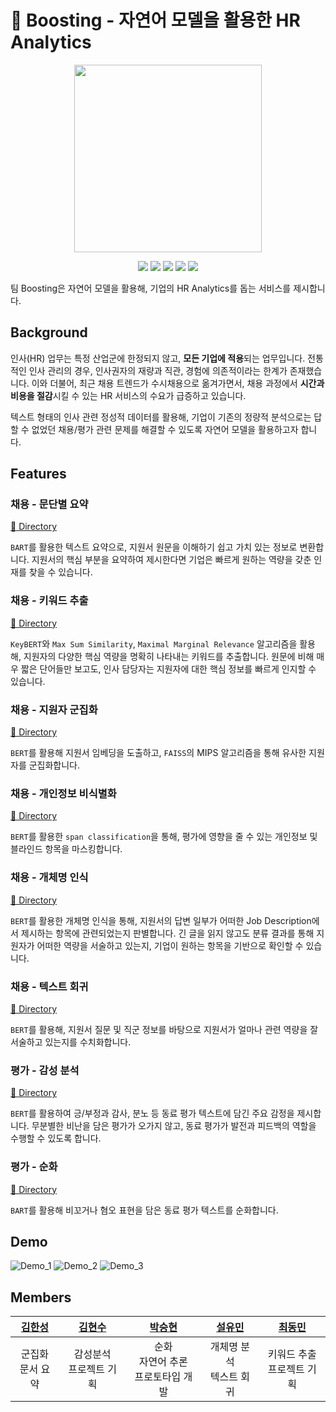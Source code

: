 # 🚀 Boosting - 자연어 모델을 활용한 HR Analytics
<p align="center">
  <img width=300 src=https://user-images.githubusercontent.com/105059564/219948000-5174245a-ac16-4bc4-b3e8-32028dcee6a5.svg>
</p>

<p align="center">
  <img src="https://img.shields.io/badge/Python-3776AB?style=for-the-badge&logo=Python&logoColor=white">
  <img src="https://img.shields.io/badge/PyTorch-EE4C2C?style=for-the-badge&logo=Pytorch&logoColor=white">
  <img src="https://img.shields.io/badge/FAISS-4080B4?style=for-the-badge&logoColor=black">
  <img src="https://img.shields.io/badge/Transformers-F0DB4E?style=for-the-badge&logoColor=black">
  <img src="https://img.shields.io/badge/React-61DAFB?style=for-the-badge&logo=React&logoColor=black">
</p>

팀 Boosting은 자연어 모델을 활용해, 기업의 HR Analytics를 돕는 서비스를 제시합니다.

## Background

인사(HR) 업무는 특정 산업군에 한정되지 않고, **모든 기업에 적용**되는 업무입니다. 전통적인 인사 관리의 경우, 인사권자의 재량과 직관, 경험에 의존적이라는 한계가 존재했습니다. 이와 더불어, 최근 채용 트렌드가 수시채용으로 옮겨가면서, 채용 과정에서 **시간과 비용을 절감**시킬 수 있는 HR 서비스의 수요가 급증하고 있습니다.

텍스트 형태의 인사 관련 정성적 데이터를 활용해, 기업이 기존의 정량적 분석으로는 답할 수 없었던 채용/평가 관련 문제를 해결할 수 있도록 자연어 모델을 활용하고자 합니다.

## Features
### 채용 - 문단별 요약
[🔗 Directory](https://github.com/gustn9609/kpmg_boosting/tree/main/summarization)

[comment]: <> (한정된 시간과 인력으로, 다수의 지원서를 면밀히 검토하는 것은 매우 어렵고 비효율적입니다.)

```BART```를 활용한 텍스트 요약으로, 지원서 원문을 이해하기 쉽고 가치 있는 정보로 변환합니다. 지원서의 핵심 부분을 요약하여 제시한다면 기업은 빠르게 원하는 역량을 갖춘 인재를 찾을 수 있습니다.

### 채용 - 키워드 추출
[🔗 Directory](https://github.com/gustn9609/kpmg_boosting/tree/main/KeyBERT)

[comment]: <> (지원서의 키워드를 추출하여, 간단한 정보만으로 지원자의 성향과 경험을 파악할 수 있습니다. 자연어 모델을 통해, 기존의 단순 단어 일치 여부를 지표로 하는 알고리즘을 넘어, 보다 의미있는 결과물을 도출하고자 합니다.)

```KeyBERT```와 ```Max Sum Similarity```, ```Maximal Marginal Relevance``` 알고리즘을 활용해, 지원자의 다양한 핵심 역량을 명확히 나타내는 키워드를 추출합니다. 원문에 비해 매우 짧은 단어들만 보고도, 인사 담당자는 지원자에 대한 핵심 정보를 빠르게 인지할 수 있습니다.


### 채용 - 지원자 군집화
[🔗 Directory](https://github.com/gustn9609/kpmg_boosting/tree/main/clustering)

[comment]: <> (다수의 지원자의 특성을 모두 기억하는 것은 불가능합니다. 이미 보았던 정보를 다시 확인하는 과정은 채용 과정 중 비효율을 초래합니다.)

```BERT```를 활용해 지원서 임베딩을 도출하고, ```FAISS```의 MIPS 알고리즘을 통해 유사한 지원자를 군집화합니다.

### 채용 - 개인정보 비식별화
[🔗 Directory](https://github.com/gustn9609/kpmg_boosting/tree/main/Filtering)

[comment]: <> (직무와 무관한 개인정보 및 블라인드 항목을 검토하기 위해서는 많은 시간을 소모해야 하며, 채용 담당자가 해당 항목을 보는 경우, 지원자에 대한 공정하지 못한 평가가 이루어질 수 있습니다.)

```BERT```를 활용한 ```span classification```을 통해, 평가에 영향을 줄 수 있는 개인정보 및 블라인드 항목을 마스킹합니다.

### 채용 - 개체명 인식
[🔗 Directory](https://github.com/gustn9609/kpmg_boosting/tree/main/ner)

[comment]: <> (지원서는 지원자의 세부 역량을 살펴보기 위한 수단이지만, 모든 지원서를 상세히 읽는 것은 불가능합니다. 긴 지원서에서 기업이 원하는 역량을 찾기 위해서는 많은 시간이 소모됩니다.)

```BERT```를 활용한 개체명 인식을 통해, 지원서의 답변 일부가 어떠한 Job Description에서 제시하는 항목에 관련되었는지 판별합니다. 긴 글을 읽지 않고도 분류 결과를 통해 지원자가 어떠한 역량을 서술하고 있는지, 기업이 원하는 항목을 기반으로 확인할 수 있습니다.

### 채용 - 텍스트 회귀
[🔗 Directory](https://github.com/gustn9609/kpmg_boosting/tree/main/regression)

[comment]: <> (지원서는 지원자의 세부 역량을 살펴보기 위한 수단이지만, 모든 지원서를 상세히 읽는 것은 불가능합니다. 긴 지원서에서 기업이 원하는 역량을 찾기 위해서는 많은 시간이 소모됩니다.)

```BERT```를 활용해, 지원서 질문 및 직군 정보를 바탕으로 지원서가 얼마나 관련 역량을 잘 서술하고 있는지를 수치화합니다. 

### 평가 - 감성 분석
[🔗 Directory](https://github.com/gustn9609/kpmg_boosting/tree/main/sentiment)

```BERT```를 활용하여 긍/부정과 감사, 분노 등 동료 평가 텍스트에 담긴 주요 감정을 제시합니다. 무분별한 비난을 담은 평가가 오가지 않고, 동료 평가가 발전과 피드백의 역할을 수행할 수 있도록 합니다.

### 평가 - 순화
[🔗 Directory](https://github.com/gustn9609/kpmg_boosting/tree/main/generation)

```BART```를 활용해 비꼬거나 혐오 표현을 담은 동료 평가 텍스트를 순화합니다.

## Demo

![Demo_1](https://user-images.githubusercontent.com/105059564/219953663-93e6c55d-285e-4a3d-982c-05ab8d0fa213.png)
![Demo_2](https://user-images.githubusercontent.com/105059564/219953669-7cf66b0d-5618-4627-bbab-b1c05fa89541.png)
![Demo_3](https://user-images.githubusercontent.com/105059564/219953674-d5be1675-415e-431a-8cf6-f6ab1eea4c57.png)



## Members
| [김한성](https://github.com/dataKim1201) | [김현수](https://github.com/gustn9609) | [박승현](https://github.com/koohack) | [설유민](https://github.com/ymnseol) | [최동민](https://github.com/unknownburphy) |
|:-:|:-:|:-:|:-:|:-:|
| 군집화<br>문서 요약 | 감성분석<br>프로젝트 기획 | 순화<br>자연어 추론<br>프로토타입 개발 | 개체명 분석<br>텍스트 회귀 | 키워드 추출<br>프로젝트 기획 |
